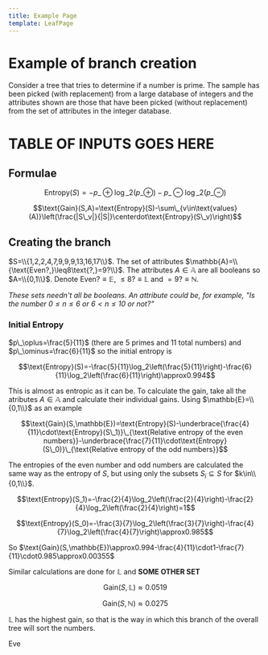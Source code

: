 ```yaml
---
title: Example Page
template: LeafPage
---
```


# Example of branch creation

Consider a tree that tries to determine if a number is prime. The sample has been picked (with replacement) from a large database of integers and the attributes shown are those that have been picked (without replacement) from the set of attributes in the integer database.

# TABLE OF INPUTS GOES HERE

## Formulae

$$\text{Entropy}(S)=-p\_\oplus\log\_2(p\_\oplus)-p\_\ominus\log\_2(p\_\ominus)$$

$$\text{Gain}(S,A)=\text{Entropy}(S)-\sum\_{v\in\text{values}(A)}\left(\frac{|S\_v|}{|S|}\centerdot\text{Entropy}(S\_v)\right)$$

## Creating the branch

$S=\\{1,2,2,4,7,9,9,9,13,16,17\\}$. The set of attributes $\mathbb{A}=\\{\text{Even?,}\leq8\text{?,}=9?\\}$. The attributes $A\in\mathbb{A}$ are all booleans so $A=\\{0,1\\}$. Denote $\text{Even?}\equiv\mathbb{E}$, $\leq8?\equiv\mathbb{L}$ and $=9?\equiv\mathbb{N}$.

*These sets needn't all be booleans. An attribute could be, for example, "Is the number $0\leq n\leq6$ or $6<n\leq 10$  or not?"*

### Initial Entropy

$p\_\oplus=\frac{5}{11}$ (there are $5$ primes and $11$ total numbers) and $p\_\ominus=\frac{6}{11}$ so the initial entropy is

$$\text{Entropy}(S)=-\frac{5}{11}\log_2\left(\frac{5}{11}\right)-\frac{6}{11}\log_2\left(\frac{6}{11}\right)\approx0.994$$

This is almost as entropic as it can be. To calculate the gain, take all the atributes $A\in\mathbb{A}$ and calculate their individual gains. Using $\mathbb{E}=\\{0,1\\}$ as an example

$$\text{Gain}(S,\mathbb{E})=\text{Entropy}(S)-\underbrace{\frac{4}{11}\cdot\text{Entropy}(S\_1)}\_{\text{Relative entropy of the even numbers}}-\underbrace{\frac{7}{11}\cdot\text{Entropy}(S\_0)}\_{\text{Relative entropy of the odd numbers}}$$

The entropies of the even number and odd numbers are calculated the same way as the entropy of $S$, but using only the subsets $S_i\subseteq S$ for $k\in\\{0,1\\}$.

$$\text{Entropy}(S_1)=-\frac{2}{4}\log_2\left(\frac{2}{4}\right)-\frac{2}{4}\log_2\left(\frac{2}{4}\right)=1$$

$$\text{Entropy}(S_0)=-\frac{3}{7}\log_2\left(\frac{3}{7}\right)-\frac{4}{7}\log_2\left(\frac{4}{7}\right)\approx0.985$$

So $\text{Gain}(S,\mathbb{E})\approx0.994-\frac{4}{11}\cdot1-\frac{7}{11}\cdot0.985\approx0.00355$

Similar calculations are done for $\mathbb{L}$ and **SOME OTHER SET**

$$\text{Gain}(S,\mathbb{L})\approx0.0519$$

$$\text{Gain}(S,\mathbb{N})\approx0.0275$$

$\mathbb{L}$ has the highest gain, so that is the way in which this branch of the overall tree will sort the numbers.

Eve
